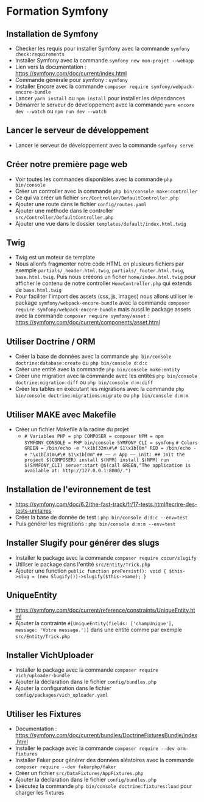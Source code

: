 # Formation Symfony

## Installation de Symfony
- Checker les requis pour installer Symfony avec la commande `symfony check:requirements`
- Installer Symfony avec la commande `symfony new mon-projet --webapp`
- Lien vers la documentation : https://symfony.com/doc/current/index.html
- Commande générale pour symfony : `symfony`
- Installer Encore avec la commande  `composer require symfony/webpack-encore-bundle`
- Lancer `yarn install` ou `npm install` pour installer les dépendances
- Démarrer le serveur de développement avec la commande `yarn encore dev --watch` ou `npm run dev --watch`

## Lancer le serveur de développement
- Lancer le serveur de développement avec la commande `symfony serve`

## Créer notre première page web
- Voir toutes les commandes disponibles avec la commande `php bin/console`
- Créer un controller avec la commande `php bin/console make:controller`
- Ce qui va créer un fichier `src/Controller/DefaultController.php`
- Ajouter une route dans le fichier `config/routes.yaml`
- Ajouter une méthode dans le controller `src/Controller/DefaultController.php`
- Ajouter une vue dans le dossier `templates/default/index.html.twig`

## Twig
- Twig est un moteur de template
- Nous allonfs fragmenter notre code HTML en plusieurs fichiers par exemple `partials/_header.html.twig`, `partials/_footer.html.twig`, `base.html.twig`. Puis nous crééons un ficher `home/index.html.twig` pour afficher le contenu de notre controller `HomeController.php` qui extends de `base.html.twig`
- Pour faciliter l'import des assets (css, js, images) nous allons utiliser le package `symfony/webpack-encore-bundle` avec la commande `composer require symfony/webpack-encore-bundle` mais aussi le package assets avec la commande `composer require symfony/asset` : https://symfony.com/doc/current/components/asset.html

## Utiliser Doctrine / ORM
- Créer la base de données avec la commande `php bin/console doctrine:database:create` ou `php bin/console d:d:c`
- Créer une entité avec la commande `php bin/console make:entity`
- Créer une migration avec la commande avec les entités `php bin/console doctrine:migration:diff` ou `php bin/console d:m:diff`
- Créer les tables en éxécutant les migrations avec la commande `php bin/console doctrine:migrations:migrate` ou `php bin/console d:m:m`
 
## Utiliser MAKE  avec Makefile
- Créer un fichier Makefile à la racine du projet
  - `# Variables
    PHP = php
    COMPOSER = composer
    NPM = npm
    SYMFONY_CONSOLE = PHP bin/console
    SYMFONY_CLI = symfony`
    `# Colors
    GREEN = /bin/echo -e "\x1b[32m\#\# $1\x1b[0m"
    RED = /bin/echo -e "\x1b[31m\#\# $1\x1b[0m"`
    `## —— 🔥 App ——
    init: ## Init the project
    $(COMPOSER) install
    $(NPM) install
    $(NPM) run
    $(SYMFONY_CLI) server:start
    @$(call GREEN,"The application is available at: http://127.0.0.1:8000/.")`

## Installation de l'evironnement de test
- https://symfony.com/doc/6.2/the-fast-track/fr/17-tests.html#ecrire-des-tests-unitaires
- Créer la base de donnée de test : `php bin/console d:d:c --env=test`
- Puis générer les migrations : `php bin/console d:m:m --env=test`

## Installer Slugify pour générer des slugs
- Installer le package avec la commande `composer require cocur/slugify`
- Utiliser le package dans l'entité `src/Entity/Trick.php`
- Ajouter une function `public function prePersist(): void { $this->slug = (new Slugify())->slugify($this->name); }`

## UniqueEntity
- https://symfony.com/doc/current/reference/constraints/UniqueEntity.html
- Ajouter la contrainte `#[UniqueEntity(fields: ['champUnique'], message: 'Votre message.')]` dans une entité comme par exemple `src/Entity/Trick.php`

## Installer VichUploader
- Installer le package avec la commande `composer require vich/uploader-bundle`
- Ajouter la déclaration dans le fichier `config/bundles.php`
- Ajouter la configuration dans le fichier `config/packages/vich_uploader.yaml`

## Utiliser les Fixtures
- Documentation : https://symfony.com/doc/current/bundles/DoctrineFixturesBundle/index.html
- Installer le package avec la commande `composer require --dev orm-fixtures`
- Installer Faker pour générer des données aléatoires avec la commande `composer require --dev fakerphp/faker`
- Créer un fichier `src/DataFixtures/AppFixtures.php`
- Ajouter la déclaration dans le fichier `config/bundles.php`
- Exécutez la commande `php bin/console doctrine:fixtures:load` pour charger les fixtures